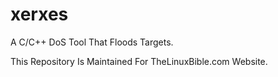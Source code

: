 # xerxes
A C/C++ DoS Tool That Floods Targets.

This Repository Is Maintained For TheLinuxBible.com Website.
